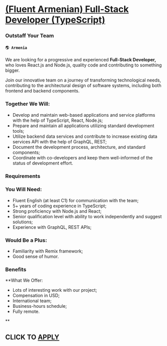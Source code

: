 # [(Fluent Armenian) Full-Stack Developer (TypeScript)](https://www.remotewlb.com/apply/fluent-armenian-full-stack-developer-typescript)  
### Outstaff Your Team  
#### `🌎 Armenia`  

We are looking for a progressive and experienced **Full-Stack Developer,** who loves React.js and Node.js, quality code and contributing to something bigger.

Join our innovative team on a journey of transforming technological needs, contributing to the architectural design of software systems, including both frontend and backend components.

### Together We Will:

  * Develop and maintain web-based applications and service platforms with the help of TypeScript, React, Node.js;
  * Prepare and maintain all applications utilizing standard development tools;
  * Utilize backend data services and contribute to increase existing data services API with the help of GraphQL, REST;
  * Document the development process, architecture, and standard components;
  * Coordinate with co-developers and keep them well-informed of the status of development effort.

### Requirements

### You Will Need:  

  * Fluent English (at least C1) for communication with the team;
  * 5+ years of coding experience in TypeScript;
  * Strong proficiency with Node.js and React;
  * Senior qualification level with ability to work independently and suggest solutions;
  * Experience with GraphQL, REST APIs;  

### Would Be a Plus:  

  * Familiarity with Remix framework;
  * Good sense of humor.

### Benefits

 **What We Offer:

  * Lots of interesting work with our project;
  * Compensation in USD;
  * International team;
  * Business-hours schedule;
  * Fully remote.

**

  
## CLICK TO [APPLY](https://www.remotewlb.com/apply/fluent-armenian-full-stack-developer-typescript)

